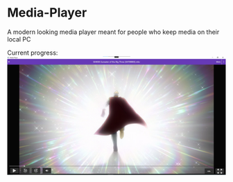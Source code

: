 # Media-Player
A modern looking media player meant for people who keep media on their local PC

Current progress:
![image](https://github.com/gurrenm3/Media-Player/blob/master/media%20player%20screenshot%202.png)
